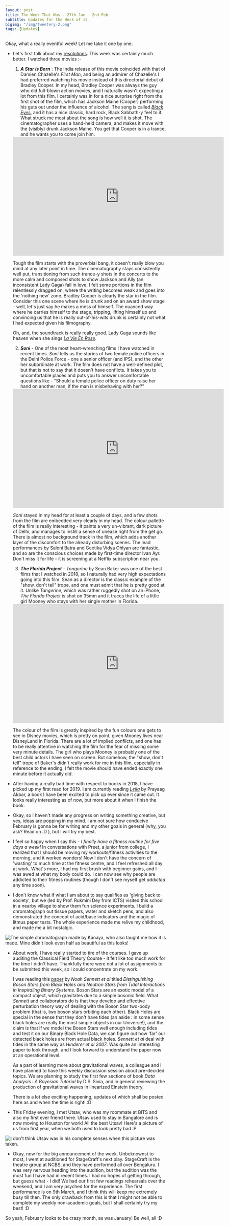 ```yaml
---
layout: post
title: The Week That Was - 27th Jan - 2nd Feb
subtitle: Updates for the Heck of it
bigimg: "/img/tweetery-2.png"
tags: [Updates]
---
```


Okay, what a really eventful week! Let me take it one by one.

- Let's first talk about my [resolutions](https://twitter.com/alsogoesbyV/status/1080023700194308096). This week was certainly much better. I watched three movies :-
  1. **_A Star is Born_** : The India release of this movie coincided with that of Damien Chazelle's _First Man_, and being an admirer of Chazelle's I had preferred watching his movie instead of this directorial debut of Bradley Cooper. In my head, Bradley Cooper was always the guy who did full-blown action movies, and I naturally wasn't expecting a lot from this film. I certainly was in for a nice surprise right from the first shot of the film, which has Jackson Maine (Cooper) performing his guts out under the influence of alcohol. The song is called [_Black Eyes_](https://www.youtube.com/watch?v=ebwyzTLPwq8), and it has a nice classic, hard rock, Black Sabbath-y feel to it. What struck me most about the song is how well it is shot. The cinematographer uses a hand-held camera, and makes it move with the (visibly) drunk Jackson Maine. You get that Cooper is in a trance, and he wants you to come join him. 
  
    <iframe width="661" height="372" src="https://www.youtube.com/embed/nSbzyEJ8X9E" frameborder="0" allow="accelerometer; autoplay; encrypted-media; gyroscope; picture-in-picture" allowfullscreen></iframe>
  
     Tough the film starts with the proverbial bang, it doesn't really blow you mind at any later point in time. The cinematography stays consistently well put, transitioning from such trance-y shots in the concerts to the more calm and composed shots to show Jackson and Ally (an inconsistent Lady Gaga) fall in love. I felt some portions in the film relentlessly dragged on, where the writing becomes weak and goes into the 'nothing new' zone. Bradley Cooper is clearly the star in the film. Consider this one scene where he is drunk and on an award show stage - well, let's just say he makes a mess of himself. The nuanced way where he carries himself to the stage, tripping, lifting himself up and convincing us that he is really out-of-his-wits drunk is certainly not what I had expected given his filmography. 
     
     Oh, and, the soundtrack is really really good. Lady Gaga sounds like heaven when she sings [_La Vie En Rose_](https://www.youtube.com/watch?v=u93gJXcSyEs).
     
  2. **_Soni_** - One of the most heart-wrenching films I have watched in recent times. _Soni_ tells us the stories of two female police officers in the Delhi Police Force - one a senior officer (and IPS), and the other her subordinate at work. The film does not have a well-defined plot, but that is not to say that it doesn't have conflicts. It takes you to uncomfortable places and puts you to answer uncomfortable questions like - "Should a female police officer on duty raise her hand on another man, if the man is misbehaving with her?" 
    
    <iframe width="661" height="372" src="https://www.youtube.com/embed/928gFVXgEPQ" frameborder="0" allow="accelerometer; autoplay; encrypted-media; gyroscope; picture-in-picture" allowfullscreen></iframe>
  
    _Soni_ stayed in my head for at least a couple of days, and a few shots from the film are embedded very clearly in my head. The colour pallette of the film is really interesting - it paints a very un-vibrant, dark picture of Delhi, and manages to instill a sense of unease right from the get go. There is almost no background track in the film, which adds another layer of the discomfort to the already disturbing scenes. The lead performances by Saloni Batra and Geetika Vidya Ohlyan are fantastic, and so are the conscious choices made by first-time director Ivan Ayr. Don't miss it for life - it is screening at a Netflix subscription near you.
  
  3. **_The Florida Project_** - _Tangerine_ by Sean Baker was one of the best films that I watched in 2018, so I naturally had very high expectations going into this film. Sean as a director is the classic example of the "show, don't tell" trope, and one must admit that he is pretty good at it. Unlike _Tangerine_, which was rather ruggedly shot on an iPhone, _The Florida Project_ is shot on 35mm and it traces the life of a little girl Mooney who stays with her single mother in Florida. 
    
    <iframe width="661" height="372" src="https://www.youtube.com/embed/WwQ-NH1rRT4" frameborder="0" allow="accelerometer; autoplay; encrypted-media; gyroscope; picture-in-picture" allowfullscreen></iframe>
    
    The colour of the film is greatly inspired by the fun colours one gets to see in Disney movies, which is pretty on point, given Mooney lives near DisneyLand in Florida. There are a lot of implied conflicts, and one has to be really attentive in watching the film for the fear of missing some very minute details. The girl who plays Mooney is probably one of the best child actors I have seen on screen. But somehow, the "show, don't tell" trope of Baker's didn't really work for me in this film, especially in reference to the ending. I felt the movie should have ended exactly one minute before it actually did.

- After having a really bad time with respect to books in 2018, I have picked up my first read for 2019. I am currently reading [_Leila_](https://www.goodreads.com/book/show/34932175-leila) by Prayaag Akbar, a book I have been excited to pick up ever since it came out. It looks really interesting as of now, but more about it when I finish the book.

- Okay, so I haven't made any progress on writing something creative, but yes, ideas are popping in my mind. I am not sure how conducive February is gonna be for writing and my other goals in general (why, you ask? Read on :D ), but I will try my best.

- I feel so happy when I say this - _I finally have a fitness routine for five days a week!_ In conversations with Preet, a junior from college, I realized that I should be moving my workouts/fitness activities to the morning, and it worked wonders! Now I don't have the concern of 'wasting' to much time at the fitness centre, and I feel refreshed all day at work. What's more, I had my first brush with beginner gains, and I was awed at what my body could do. I can now see why people are addicted to their fitness routines (though I don't see myself get _addicted_ any time soon).

- I don't know what if what I am about to say qualifies as 'giving back to society', but we (led by Prof. Rukmini Dey from ICTS) visited this school in a nearby village to show them fun science experiments. I build a chromatograph out tissue papers, water and sketch pens, and also demonstrated the concept of acid/base indicators and the magic of litmus paper tests. The whole experience made me relive my childhood, and made me a bit nostalgic.

![The simple chromatograph made by Kanaya, who also taught me how it is made. Mine didn't look even half as beautiful as this looks!]({{site.baseurl}}/img/51139344_746326352405015_5740290320147415040_o.jpg)


- About work, I have really started to tire of the courses. I gave up auditing the Classical Field Theory Course - it felt like too much work for the time I didn't have. Thankfully there were not a lot of assignments to be submitted this week, so I could concentrate on my work.

  I was reading this [paper](https://arxiv.org/abs/1704.08651) by _Noah Sennett et al_ titled _Distinguishing Boson Stars from Black Holes and Neutron Stars from Tidal Interactions in Inspiraling Binary Systems_. Boson Stars are an exotic model of a compact object, which gravitates due to a simple bosonic field. What _Sennett_ and collaborators do is that they develop and effective perturbation theory way of dealing with the Boson Star two-body problem (that is, two boson stars orbiting each other). Black Holes are special in the sense that they don't have tides (an aside : in some sense black holes are really the most simple objects in our Universe!), and the claim is that if we model the Boson Stars well enough including tides and test it on our Binary Black Hole Data, we can figure out how 'far' our detected black holes are from actual black holes. _Sennett et al_ deal with tides in the same way as _Hinderer et al 2007_. Was quite an interesting paper to look through, and I look forward to understand the paper now at an operational level.
  
  As a part of learning more about gravitational waves, a colleague and I have planned to have this weekly discussion session about pre-decided topics. We are planning to study the first few sections of book _Data Analysis : A Bayesian Tutorial_ by D.S. Sivia, and in general reviewing the production of gravitational waves in linearized Einstein theory.
  
  There is a lot else exciting happening, updates of which shall be posted here as and when the time is right! :D
  
- This Friday evening, I met Utsav, who was my roommate at BITS and also my first ever friend there. Utsav used to stay in Bangalore and is now moving to Houston for work! All the best Utsav! Here's a picture of us from first year, when we both used to look pretty bad :P

![I don't think Utsav was in his complete senses when this picture was taken.]({{site.baseurl}}/img/IMG-20150115-WA0036.jpg)

  
- Okay, now for the big announcement of the week. Unbeknownst to most, I went at auditioned for StageCraft's next play. StageCraft is the theatre group at NCBS, and they have performed all over Bengaluru. I was very nervous heading into the audition, but the audition was the most fun I have had in recent times. I had no hopes of getting through, but guess what - I did! We had our first few readings rehearsals over the weekend, and I am very psyched for the experience. The first performance is on 9th March, and I think this will keep me extremely busy till then. The only drawback from this is that I might not be able to complete my weekly non-academic goals, but I shall certainly try my best! :D

So yeah, February looks to be crazy month, as was January! Be well, all :D
